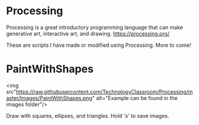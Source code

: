 # Processing
Processing is a great introductory programming language that can make generative art, interactive art, and drawing.  https://processing.org/

These are scripts I have made or modified using Processing.  More to come!

# PaintWithShapes

<img src"https://raw.githubusercontent.com/TechnologyClassroom/Processing/master/Images/PaintWithShapes.png" alt="Example can be found in the images folder"/>

Draw with squares, ellipses, and triangles.  Hold 's' to save images.
